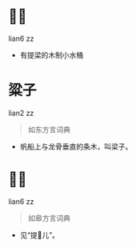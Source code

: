 # 𪳄子
lian6 zz
- 有提梁的木制小水桶

# 粱子
lian2 zz
> 如东方言词典
- 帆船上与龙骨垂直的条木，叫梁子。

# 𪳄子
lian6 zz
> 如皋方言词典
- 见“提𪳄儿”。
